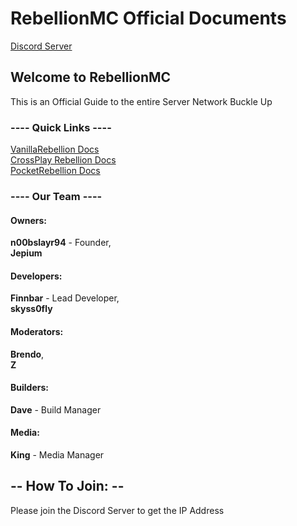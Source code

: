 # RebellionMC Official Documents 
[Discord Server](https://discord.com/invite/vDeTx8BFU3)

## Welcome to RebellionMC 
This is an Official Guide to the entire Server Network
Buckle Up

### ---- Quick Links ----

[VanillaRebellion Docs](https://RebellionMC.github.com/.github/blob/main/profile/Docs/VanillaRebellion.md)<br>
[CrossPlay Rebellion Docs](https://RebellionMC.github.com/.github/blob/main/profile/Docs/CrossplayRebellion.md)<br>
[PocketRebellion Docs](https://RebellionMC.github.com/.github/blob/main/profile/Docs/PocketRebellion.md)<br>


### ---- Our Team ----

#### Owners:
**n00bslayr94** - Founder, <br>
**Jepium**

#### Developers:
**Finnbar** - Lead Developer,  <br>
**skyss0fly**

#### Moderators:
**Brendo**,<br>
**Z**

#### Builders:
**Dave** - Build Manager

#### Media:
**King** - Media Manager

## -- How To Join: --
Please join the Discord Server to get the IP Address
